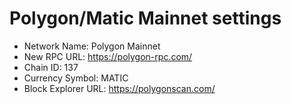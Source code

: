 # Polygon/Matic Mainnet settings
- Network Name: Polygon Mainnet
- New RPC URL: https://polygon-rpc.com/
- Chain ID: 137
- Currency Symbol: MATIC
- Block Explorer URL: https://polygonscan.com/
